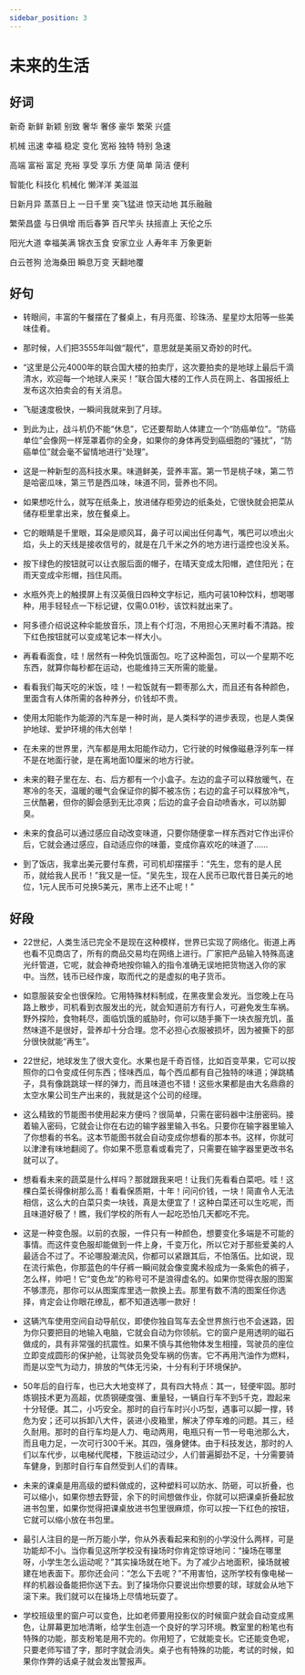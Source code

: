 ```yaml
---
sidebar_position: 3
---
```


# 未来的生活

## 好词

新奇 新鲜 新颖 别致 奢华 奢侈 豪华 繁荣 兴盛 

机械 迅速 幸福 稳定 变化 宽裕 独特 特别 急速 

高端 富裕 富足 充裕 享受 享乐 方便 简单 简洁 便利
  
智能化 科技化 机械化 懒洋洋 美滋滋 

日新月异 蒸蒸日上 一日千里 突飞猛进 惊天动地 其乐融融 

繁荣昌盛 与日俱增 雨后春笋 百尺竿头 扶摇直上 天伦之乐 

阳光大道 幸福美满 锦衣玉食 安家立业 人寿年丰 万象更新 

白云苍狗 沧海桑田 瞬息万变 天翻地覆

## 好句

-  转眼间，丰富的午餐摆在了餐桌上，有月亮蛋、珍珠汤、星星炒太阳等一些美味佳肴。 

- 那时候，人们把3555年叫做“靓代”，意思就是美丽又奇妙的时代。 

- “这里是公元4000年的联合国大楼的拍卖厅，这次要拍卖的是地球上最后千滴清水，欢迎每一个地球人来买！”联合国大楼的工作人员在网上、各国报纸上发布这次拍卖会的有关消息。
  
- 飞艇速度极快，一瞬间我就来到了月球。 

- 到此为止，战斗机仍不能“休息”，它还要帮助人体建立一个“防癌单位”。“防癌单位”会像网一样笼罩着你的全身，如果你的身体再受到癌细胞的“骚扰”，“防癌单位”就会毫不留情地进行“处理”。 

- 这是一种新型的高科技水果。味道鲜美，营养丰富。第一节是桃子味，第二节是哈密瓜味，第三节是西瓜味，味道不同，营养也不同。 

- 如果想吃什么，就写在纸条上，放进储存柜旁边的纸条处，它很快就会把菜从储存柜里拿出来，放在餐桌上。 

- 它的眼睛是千里眼，耳朵是顺风耳，鼻子可以闻出任何毒气，嘴巴可以喷出火焰，头上的天线是接收信号的，就是在几千米之外的地方进行遥控也没关系。 

- 按下绿色的按钮就可以让衣服后面的帽子，在晴天变成太阳帽，遮住阳光；在雨天变成伞形帽，挡住风雨。 
  
- 水瓶外壳上的触摸屏上有汉英俄日四种文字标记，瓶内可装10种饮料，想喝哪种，用手轻轻点一下标记键，仅需0.01秒，该饮料就出来了。 

- 阿多德介绍说这种伞能放音乐，顶上有个灯泡，不用担心天黑时看不清路。按下红色按钮就可以变成笔记本一样大小。 

- 再看看面食，哇！居然有一种免饥饿面包。吃了这种面包，可以一个星期不吃东西，就算你每秒都在运动，也能维持三天所需的能量。 

- 看看我们每天吃的米饭，哇！一粒饭就有一颗枣那么大，而且还有各种颜色，里面含有人体所需的各种养分，价钱却不贵。 

- 使用太阳能作为能源的汽车是一种时尚，是人类科学的进步表现，也是人类保护地球、爱护环境的伟大创举！ 

- 在未来的世界里，汽车都是用太阳能作动力，它行驶的时候像磁悬浮列车一样不是在地面行驶，是在离地面10厘米的地方行驶。 

- 未来的鞋子里在左、右、后方都有一个小盒子。左边的盒子可以释放暖气，在寒冷的冬天，温暖的暖气会保证你的脚不被冻伤；右边的盒子可以释放冷气，三伏酷暑，但你的脚会感到无比凉爽；后边的盒子会自动喷香水，可以防脚臭。 

- 未来的食品可以通过感应自动改变味道，只要你随便拿一样东西对它作出评价后，它就会通过感应，自动适应你的味蕾，变成你喜欢吃的味道了…… 

- 到了饭店，我拿出美元要付车费，可司机却摆摆手：“先生，您有的是人民币，就给我人民币！”我又是一怔。“吴先生，现在人民币已取代昔日美元的地位，1元人民币可兑换5美元，黑市上还不止呢！” 

## 好段

- 22世纪，人类生活已完全不是现在这种模样，世界已实现了网络化。街道上再也看不见商店了，所有的商品交易均在网络上进行。厂家把产品输入特殊高速光纤管道，它呢，就会神奇地按你输入的指令准确无误地把货物送入你的家中。当然，钱币已经作废，取而代之的是虚拟的电子货币。 

- 如意服装安全也很保险。它用特殊材料制成，在黑夜里会发光。当您晚上在马路上散步，司机看到衣服发出的光，就会知道前方有行人，可避免发生车祸。野外探险，食物耗尽，面临饥饿的威胁时，你可以随手撕下一块衣服充饥，虽然味道不是很好，营养却十分合理。您不必担心衣服被损坏，因为被撕下的部分很快就能“再生”。 

- 22世纪，地球发生了很大变化。水果也是千奇百怪，比如百变苹果，它可以按照你的口令变成任何东西；怪味西瓜，每个西瓜都有自己独特的味道；弹跳橘子，具有像跳跳球一样的弹力，而且味道也不错！这些水果都是由大名鼎鼎的太空水果公司生产出来的，我就是这个公司的经理。 

- 这么精致的节能图书使用起来方便吗？很简单，只需在密码器中注册密码。接着输入密码，它就会让你在右边的输字器里输入书名。只要你在输字器里输入了你想看的书名。这本节能图书就会自动变成你想看的那本书。这样，你就可以津津有味地翻阅了。你如果不愿意看或看完了，只需要在输字器里更改书名就可以了。 

- 想看看未来的蔬菜是什么样吗？那就跟我来吧！让我们先看看白菜吧。哇！这棵白菜长得像树那么高！看看保质期，十年！问问价钱，一块！简直令人无法相信，这么大的白菜只卖一块钱，真是太便宜了！这种白菜还可以生吃呢，而且味道好极了！瞧，我们学校的所有人一起吃恐怕几天都吃不完。 
  
- 这是一种变色服。以前的衣服，一件只有一种颜色，想要变化多端是不可能的事情。而这件变色服却能做到一件上身，千变万化，所以它对于那些爱美的人最适合不过了。不论哪股潮流风，你都可以紧跟其后，不怕落伍。比如说，现在流行紫色，你那蓝色的牛仔裤一瞬间就会像变魔术般成为一条紫色的裤子，怎么样，帅吧！它“变色龙”的称号可不是浪得虚名的。如果你觉得衣服的图案不够漂亮，那你可以从图案库里选一款换上去。那里有数不清的图案任你选择，肯定会让你眼花缭乱，都不知道选哪一款好！ 

- 这辆汽车使用空间自动导航仪，即使你独自驾车去全世界旅行也不会迷路，因为你只要把目的地输入电脑，它就会自动为你领航。它的窗户是用透明的磁石做成的，具有非常强的抗震性。如果不慎与其他物体发生相撞，驾驶员的座位立即变成圆形的保护舱，让驾驶员免受车祸的伤害。它不再用汽油作为燃料，而是以空气为动力，排放的气体无污染，十分有利于环境保护。 

- 50年后的自行车，也已大大地变样了，具有四大特点：其一，轻便牢固。那时炼钢技术更为高超，优质钢硬度强、重量轻，一辆自行车不到5千克，蹬起来十分轻便。其二，小巧安全。那时的自行车时兴小巧型，遇事可以脚一撑，转危为安；还可以拆卸八大件，装进小皮箱里，解决了停车难的问题。其三，经久耐用。那时的自行车均是人力、电动两用，电瓶只有一节一号电池那么大，而且电力足，一次可行300千米。其四，强身健体。由于科技发达，那时的人们以车代步，以电梯代爬楼，下肢运动过少，人们普遍脚劲不足，十分需要骑车健身，到那时自行车自然受到人们的青睐。 

- 未来的课桌是用高级的塑料做成的，这种塑料可以防水、防砸，可以折叠，也可以缩小，如果你想去野营，余下的时间想做作业，你就可以把课桌折叠起放进书包里，如果你觉得把课桌放进书包里很麻烦，你可以按一下红色的按钮，它就可以缩小放在书包里。 

- 最引人注目的是一所万能小学，你从外表看起来和别的小学没什么两样，可是功能却不小。当你看见这所学校没有操场时你肯定惊讶地问：“操场在哪里呀，小学生怎么运动呢？”其实操场就在地下。为了减少占地面积，操场就被建在地表面下。那你还会问：“怎么下去呢？”不用害怕，这所学校有像电梯一样的机器设备能把你送下去。到了操场你只要说出你想要的球，球就会从地下滚下来。我们就可以在操场上尽情地玩耍了。 

- 学校班级里的窗户可以变色，比如老师要用投影仪的时候窗户就会自动变成黑色，让屏幕更加地清晰，给学生创造一个良好的学习环境。教室里的粉笔也有特殊的功能，那支粉笔是用不完的。你用短了，它就能变长。它还能变色呢，只要老师写错了字，那时字就会消失。桌子也有特殊的功能，考试的时候，如果你作弊的话桌子就会发出警报声。 
